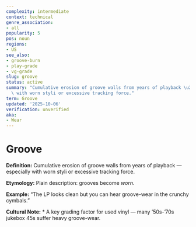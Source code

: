 ```yaml
---
complexity: intermediate
context: technical
genre_association:
- all
popularity: 5
pos: noun
regions:
- US
see_also:
- groove-burn
- play-grade
- vg-grade
slug: groove
status: active
summary: "Cumulative erosion of groove walls from years of playback \u2014 especially\
  \ with worn styli or excessive tracking force."
term: Groove
updated: '2025-10-06'
verification: unverified
aka:
- Wear
---
```


# Groove

**Definition:** Cumulative erosion of groove walls from years of playback — especially with worn styli or excessive tracking force.

**Etymology:** Plain description: grooves become *worn.*

**Example:** “The LP looks clean but you can hear groove-wear in the crunchy cymbals.”

**Cultural Note:** * A key grading factor for used vinyl — many ’50s-’70s jukebox 45s suffer heavy groove-wear.

